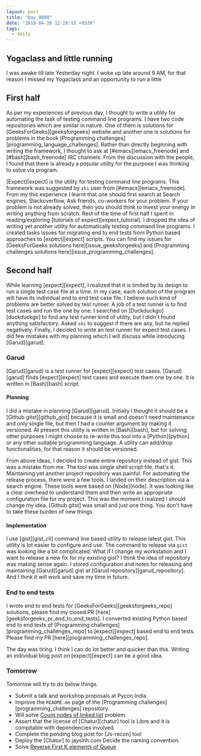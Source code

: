 ```yaml
---
layout: post
title: "Day 9808"
date: "2019-04-26 12:28:13 +0530"
tags:
  - daily
---
```


## Yogaclass and little running

I was awake till late Yesterday night. I woke up late around 9 AM, for that
reason I missed my Yogaclass and an opportunity to run a little

## First half

As per my experiences of previous day, I thought to write a utility for
automating the task of testing command line programs. I have two code
repositories which are similar in nature. One of them is solutions for
[GeeksForGeeks][geeksforgeeks] website and another one is solutions for problems
in the book [Programming challenges][programming_language_challenges]. Rather
than directly beginning with writing the framework, I thought to ask at
[#emacs][emacs_freenode] and [#bash][bash_freenode] IRC channels. From the
discussion with the people, I found that there is already a popular utility for
the purpose I was thinking to solve via program.

[Expect][expect] is the utility for testing command line programs. This
framework was suggested by `ski` user from [#emacs][emacs_freenode]. From my
this experience I learnt that one should first search at Search engines,
Stackoverflow, Ask friends, co-workers for your problem. If your problem is not
already solved, then you should think to invest your energy in writing anything
from scratch. Rest of the time of first half I spent in reading/exploring
[tutorials of expect][expect_tutorial]. I dropped the idea of writing yet
another utility for automatically testing command line programs. I created tasks
issues for migrating end to end tests from Python based approaches to
[expect][expect] scripts. You can find my issues for [GeeksForGeeks solutions
here][issue_geeksforgeeks] and [Programming challenges solutions
here][issue_programming_challenges].


## Second half

While learning [expect][expect], I realized that it is limited by its design to
run a single test case file at a time. In my case, each solution of the program
will have its individual end to end test case file. I believe such kind of
problems are better solved by test runner. A job of a test runner is to find
test cases and run the one by one. I searched on [Duckduckgo][duckduckgo] to
find any test runner kind of utility, but I didn't found anything satisfactory.
Asked `ski` to suggest if there are any, but he replied negatively. Finally, I
decided to write an test runner for expect test cases. I did few mistakes with
my planning which I will discuss while introducing [Garud][garud].


### Garud

[Garud][garud] is a test runner for [expect][expect] test cases. [Garud][garud]
finds [expect][expect] test cases and execute them one by one. It is written in
[Bash][bash] script.


#### Planning

I did a mistake in planning [Garud][garud]. Initially I thought it should be a
[Github gitst][github_gist] because it is small and doesn't need maintenance and
only single file, but then I had a counter argument by making it versioned. At
present this utility is written in [Bash][bash], but for solving other purposes
I might choose to re-write this tool into a [Python][python] or any other
suitable programming language. A utility can add/drop functionalities, for that
reason it should be versioned.

From above ideas, I decided to create entire repository instead of gist. This
was a mistake from me. The tool was single shell script file, that's it.
Maintaining yet another project repository was painful. For automating the
release process, there were a few tools. I landed on their description via a
search engine. These tools were based on [Node][node]. It was looking like a
clear overhead to understand them and then write an appropriate configuration
file for my project. This was the moment I realized I should change my idea.
[Github gitst] was small and just one thing. You don't have to take these burden
of new things.


#### Implementation

I use [gist][gist_cli] command line based utility to release latest gist. This
utility is lot easier to configure and use. The command to release via `gist`
was looking like a bit complicated. What if I change my workstation and I want
to release a new fix for my existing gist? I think the idea of repository was
making sense again. I stored configuration and notes for releasing and
maintaining [Garud][garud] gist at [Garud repository][garud_repository]. And I
think it will work and save my time in future.


### End to end tests

I wrote end to end tests for [GeeksForGeeks][geeksforgeeks_repo] solutions,
please find my closed PR [here][geeksforgeeks_pr_end_to_end_tests]. I converted
existing Python based end to end tests of [Programming
challenges][programming_challenges_repo] to [expect][expect] based end to end
tests. Please find my PR [here][programming_challenges_repo].


The day was tiring. I think I can do lot better and quicker than this. Writing
an individual blog post on [expect][expect] can be a good idea.

### Tomorrow

Tomorrow will try to do below things.

* Submit a talk and workshop proposals at Pycon India.
* Improve the `README.me` page of the [Programming challenges][programming_challenges] repository.
* Will solve [Count nodes of linked list][count_node_of_linked_list] problem.
* Assert that the license of [Chatur][chatur] tool is Libre and it is compitable
  with dependencies involved.
* Complete the pending blog post for [Js-recon] tool
* Deploy the [Chatur] to jaysinh.com Decide the naming convention.
* Solve [Reverse First K elements of Queue][reverse_first_k_elements_of_queue]


[count_node_of_linked_list]: https://practice.geeksforgeeks.org/problems/count-nodes-of-linked-list/1
[reverse_first_k_elements_of_queue]: https://practice.geeksforgeeks.org/problems/reverse-first-k-elements-of-queue/1
